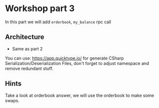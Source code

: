 # Workshop part 3

In this part we will add `orderbook`, `my_balance` rpc call

## Architecture

- Same as part 2

You can use: https://app.quicktype.io/ for generate CSharp Serialization/Deserialization Files, don't forget to adjust namespace and remove redundant stuff.

## Hints

Take a look at orderbook answer, we will use the orderbook to make some swaps.
